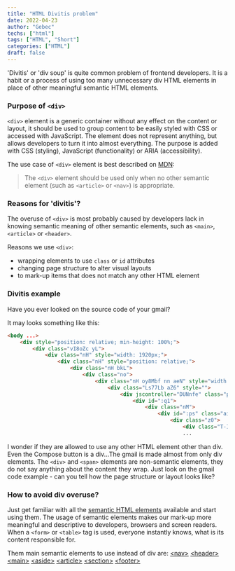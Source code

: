 ```yaml
---
title: "HTML Divitis problem"
date: 2022-04-23
author: "Gebec"
techs: ["html"]
tags: ["HTML", "Short"]
categories: ["HTML"]
draft: false
---
```


'Divitis' or 'div soup' is quite common problem of frontend developers. It is a habit or a process of using too many unnecessary div HTML elements in place of other meaningful semantic HTML elements.

### Purpose of `<div>`
`<div>` element is a generic container without any effect on the content or layout, it should be used to group content to be easily styled with CSS or accessed with JavaScript. The element does not represent anything, but allows developers to turn it into almost everything. The purpose is added with CSS (styling), JavaScript (functionality) or ARIA (accessibility).

The use case of `<div>` element is best described on [MDN](https://developer.mozilla.org/en-US/docs/Web/HTML/Element/div#usage_notes):
>   The `<div>` element should be used only when no other semantic element (such as `<article>` or `<nav>`) is appropriate.

### Reasons for 'divitis'?
The overuse of `<div>` is most probably caused by developers lack in knowing semantic meaning of other semantic elements, such as `<main>`, `<article>` or `<header>`.

Reasons we use `<div>`:
- wrapping elements to use `class` or `id` attributes
- changing page structure to alter visual layouts
- to mark-up items that does not match any other HTML element

### Divitis example
Have you ever looked on the source code of your gmail?

It may looks something like this:
```html
<body ...>
    <div style="position: relative; min-height: 100%;">
        <div class="vI8oZc yL">
            <div class="nH" style="width: 1920px;">
                <div class="nH" style="position: relative;">
                    <div class="nH bkL">
                        <div class="no">
                            <div class="nH oy8Mbf nn aeN" style="width: 187px; height: 832px;">
                                <div class="Ls77Lb aZ6" style="">
                                    <div jscontroller="DUNnfe" class="pp" style="user-select: none;">
                                        <div id=":q1">
                                            <div class="nM">
                                                <div id=":ps" class="aic">
                                                    <div class="z0">
                                                        <div class="T-I T-I-KE L3" style="user-select: none" role="button" ...>Compose</div>
                                                        ...
```
I wonder if they are allowed to use any other HTML element other than div. Even the Compose button is a div...The gmail is made almost from only div elements.
The `<div>` and `<span>` elements are non-semantic elements, they do not say anything about the content they wrap. Just look on the gmail code example - can you tell how the page structure or layout looks like?

### How to avoid div overuse?
Just get familiar with all the [semantic HTML elements](https://developer.mozilla.org/en-US/docs/Glossary/Semantics#semantic_elements) available and start using them.
The usage of semantic elements makes our mark-up more meaningful and descriptive to developers, browsers and screen readers. When a `<form>` or `<table>` tag is used, everyone instantly knows, what is its content responsible for.

Them main semantic elements to use instead of div are:
[&lt;nav&gt;](https://developer.mozilla.org/en-US/docs/Web/HTML/Element/nav)
[&lt;header&gt;](https://developer.mozilla.org/en-US/docs/Web/HTML/Element/header )
[&lt;main&gt;](https://developer.mozilla.org/en-US/docs/Web/HTML/Element/main)
[&lt;aside&gt;](https://developer.mozilla.org/en-US/docs/Web/HTML/Element/aside)
[&lt;article&gt;](https://developer.mozilla.org/en-US/docs/Web/HTML/Element/article)
[&lt;section&gt;](https://developer.mozilla.org/en-US/docs/Web/HTML/Element/section)
[&lt;footer&gt;](https://developer.mozilla.org/en-US/docs/Web/HTML/Element/footer)
